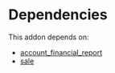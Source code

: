 # Dependencies

This addon depends on:

- [account_financial_report](https://github.com/bringout/oca-financial)
- [sale](https://github.com/bringout/oca-ocb-sale/tree/c17ba68cff0610f4dfb2f6dd7d61af76671084cf/odoo-bringout-oca-ocb-sale)
